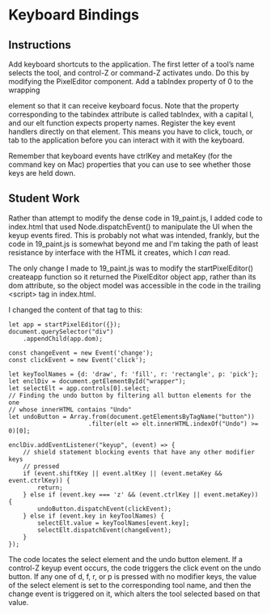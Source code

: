 # Keyboard Bindings

## Instructions

Add keyboard shortcuts to the application. The first letter of a tool’s
name selects the tool, and control-Z or command-Z activates undo. Do this
by modifying the PixelEditor component. Add a tabIndex property of 0 to the
wrapping <div> element so that it can receive keyboard focus. Note that the
property corresponding to the tabindex attribute is called tabIndex, with a
capital I, and our elt function expects property names. Register the key event
handlers directly on that element. This means you have to click, touch, or tab
to the application before you can interact with it with the keyboard.

Remember that keyboard events have ctrlKey and metaKey (for the command key on
Mac) properties that you can use to see whether those keys are held down.

## Student Work

Rather than attempt to modify the dense code in 19\_paint.js, I added code to
index.html that used Node.dispatchEvent() to manipulate the UI when the keyup
events fired. This is probably not what was intended, frankly, but the code in
19\_paint.js is somewhat beyond me and I'm taking the path of least resistance
by interface with the HTML it creates, which I *can* read.

The only change I made to 19\_paint.js was to modify the startPixelEditor()
createapp function so it returned the PixelEditor object app, rather than its
dom attribute, so the object model was accessible in the code in the trailing
\<script\> tag in index.html.

I changed the content of that tag to this:

    let app = startPixelEditor({});
    document.querySelector("div")
        .appendChild(app.dom);

    const changeEvent = new Event('change');
    const clickEvent = new Event('click');

    let keyToolNames = {d: 'draw', f: 'fill', r: 'rectangle', p: 'pick'};
    let enclDiv = document.getElementById("wrapper");
    let selectElt = app.controls[0].select;
    // Finding the undo button by filtering all button elements for the one
    // whose innerHTML contains "Undo"
    let undoButton = Array.from(document.getElementsByTagName("button"))
                          .filter(elt => elt.innerHTML.indexOf("Undo") >= 0)[0];

    enclDiv.addEventListener("keyup", (event) => {
        // shield statement blocking events that have any other modifier keys
        // pressed
        if (event.shiftKey || event.altKey || (event.metaKey && event.ctrlKey)) {
            return;
        } else if (event.key === 'z' && (event.ctrlKey || event.metaKey)) {
            undoButton.dispatchEvent(clickEvent);
        } else if (event.key in keyToolNames) {
            selectElt.value = keyToolNames[event.key];
            selectElt.dispatchEvent(changeEvent);
        }
    });

The code locates the select element and the undo button element. If a control-Z
keyup event occurs, the code triggers the click event on the undo button. If any
one of d, f, r, or p is pressed with no modifier keys, the value of the select
element is set to the corresponding tool name, and then the change event is
triggered on it, which alters the tool selected based on that value.
